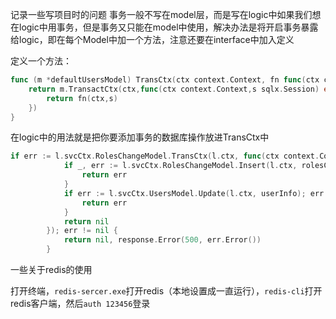 记录一些写项目时的问题
事务一般不写在model层，而是写在logic中如果我们想在logic中用事务，但是事务又只能在model中使用，解决办法是将开启事务暴露给logic，即在每个Model中加一个方法，注意还要在interface中加入定义

定义一个方法：

```go
func (m *defaultUsersModel) TransCtx(ctx context.Context, fn func(ctx context.Contex, session sqlx.Session) error) error {
    return m.TransactCtx(ctx,func(ctx context.Context,s sqlx.Session) error {
        return fn(ctx,s)
    })
}
```

在logic中的用法就是把你要添加事务的数据库操作放进TransCtx中

```go
if err := l.svcCtx.RolesChangeModel.TransCtx(l.ctx, func(ctx context.Context, session sqlx.Session) error {
			if _, err := l.svcCtx.RolesChangeModel.Insert(l.ctx, rolesChange); err != nil {
				return err
			}
			if err := l.svcCtx.UsersModel.Update(l.ctx, userInfo); err != nil {
				return err
			}
			return nil
		}); err != nil {
			return nil, response.Error(500, err.Error())
		}
```

一些关于redis的使用

打开终端，`redis-sercer.exe`打开redis（本地设置成一直运行），`redis-cli`打开redis客户端，然后`auth 123456`登录
